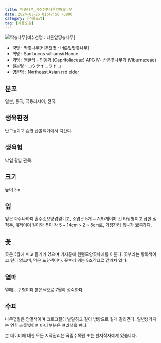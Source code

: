 ```yaml
---
title: 딱총나무_비추천명너른잎땅총나무
date: 2024-01-26 01:47:56 +0800
category: [식물도감]
tag: [식물도감]
---
```




![딱총나무[비추천명 : 너른잎땅총나무]](/fileUpload/plants/basic/Caprifoliaceae/Sambucus/16116/1_th2.JPG)
- 국명 : 딱총나무[비추천명 : 너른잎땅총나무]
- 학명 : Sambucus williamsii Hance
- 과명 : 앵글러 - 인동과 (Caprifoliaceae) APG Ⅳ- 산분꽃나무과 (Viburnaceae)
- 일본명 : コウライニワドコ
- 영문명 : Northeast Asian red elder


## 분포
일본, 중국, 극동러시아; 전국.
## 생육환경
반그늘지고 습한 산골짜기에서 자란다.
## 생육형
낙엽 활엽 관목. 
## 크기
높이 3m.
## 잎
잎은 마주나하며 홀수깃모양겹잎이고, 소엽은 5개 ~ 7(9)개이며 긴 타원형이고 급한 점첨두, 예저이며 길이와 폭이 각 5 ~ 14cm × 2 ~ 5cm로, 가장자리 톱니가 뾰족하다.
## 꽃
꽃은 5월에 피고 돌기가 있으며 가지끝에 원뿔모양꽃차례를 이룬다. 꽃부리는 황록색이고 털이 없으며, 약은 노란색이다. 꽃부리 위는 5조각으로 갈라져 있다.
## 열매
열매는 구형이며 붉은색으로 7월에 성숙한다.
## 수피
나무껍질은 암갈색이며 코르크질이 발달하고 길이 방향으로 깊게 갈라진다. 일년생가지는 연한 초록빛이며 마디 부분은 보라색을 띤다.






본 데이터에 대한 모든 저작권리는 국립수목원 또는 원저작자에게 있습니다.
